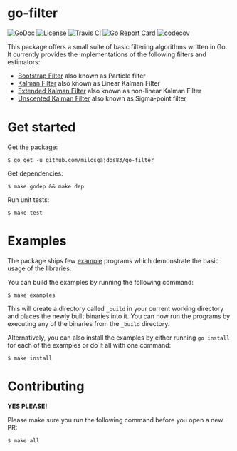 # go-filter

[![GoDoc](https://godoc.org/github.com/milosgajdos83/go-filter?status.svg)](https://godoc.org/github.com/milosgajdos83/go-filter)
[![License](https://img.shields.io/:license-apache-blue.svg)](https://opensource.org/licenses/Apache-2.0)
[![Travis CI](https://travis-ci.org/milosgajdos83/go-filter.svg?branch=master)](https://travis-ci.org/milosgajdos83/go-filter)
[![Go Report Card](https://goreportcard.com/badge/milosgajdos83/go-filter)](https://goreportcard.com/report/github.com/milosgajdos83/go-filter)
[![codecov](https://codecov.io/gh/milosgajdos83/go-filter/branch/master/graph/badge.svg)](https://codecov.io/gh/milosgajdos83/go-filter)

This package offers a small suite of basic filtering algorithms written in Go. It currently provides the implementations of the following filters and estimators:

* [Bootstrap Filter](https://en.wikipedia.org/wiki/Particle_filter#The_bootstrap_filter) also known as Particle filter
* [Kalman Filter](https://en.wikipedia.org/wiki/Kalman_filter) also known as Linear Kalman Filter
* [Extended Kalman Filter](https://en.wikipedia.org/wiki/Kalman_filter#Extended_Kalman_filter) also known as non-linear Kalman Filter
* [Unscented Kalman Filter](https://en.wikipedia.org/wiki/Kalman_filter#Unscented_Kalman_filter) also known as Sigma-point filter

# Get started

Get the package:
```shell
$ go get -u github.com/milosgajdos83/go-filter
```

Get dependencies:
```shell
$ make godep && make dep
```

Run unit tests:
```shell
$ make test
```

# Examples

The package ships few [example](examples) programs which demonstrate the basic usage of the libraries.

You can build the examples by running the following command:
```shell
$ make examples
```

This will create a directory called `_build` in your current working directory and places the newly built binaries into it. You can now run the programs by executing any of the binaries from the `_build` directory.

Alternatively, you can also install the examples by either running `go install` for each of the examples or do it all with one command:
```shell
$ make install
```

# Contributing

**YES PLEASE!**

Please make sure you run the following command before you open a new PR:
```shell
$ make all
```
